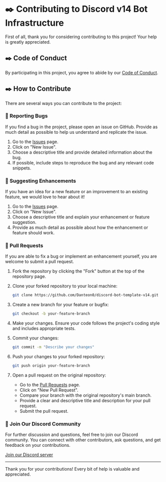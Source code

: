 # ✒️ Contributing to Discord v14 Bot Infrastructure

First of all, thank you for considering contributing to this project! Your help is greatly appreciated.

## ✒️ Code of Conduct

By participating in this project, you agree to abide by our [Code of Conduct](CODE_OF_CONDUCT.md).

## ✒️ How to Contribute

There are several ways you can contribute to the project:

### 📕 Reporting Bugs

If you find a bug in the project, please open an issue on GitHub. Provide as much detail as possible to help us understand and replicate the issue. 

1. Go to the [Issues](https://github.com/Danteon0/discord-bot-template-v14/issues) page.
2. Click on "New Issue".
3. Choose a descriptive title and provide detailed information about the bug.
4. If possible, include steps to reproduce the bug and any relevant code snippets.

### 📕 Suggesting Enhancements

If you have an idea for a new feature or an improvement to an existing feature, we would love to hear about it!

1. Go to the [Issues](https://github.com/Danteon0/discord-bot-template-v14/issues) page.
2. Click on "New Issue".
3. Choose a descriptive title and explain your enhancement or feature suggestion.
4. Provide as much detail as possible about how the enhancement or feature should work.

### 📕 Pull Requests

If you are able to fix a bug or implement an enhancement yourself, you are welcome to submit a pull request.

1. Fork the repository by clicking the "Fork" button at the top of the repository page.
2. Clone your forked repository to your local machine:

    ```bash
    git clone https://github.com/Danteon0/discord-bot-template-v14.git
    ```

3. Create a new branch for your feature or bugfix:

    ```bash
    git checkout -b your-feature-branch
    ```

4. Make your changes. Ensure your code follows the project's coding style and includes appropriate tests.
5. Commit your changes:

    ```bash
    git commit -m "Describe your changes"
    ```

6. Push your changes to your forked repository:

    ```bash
    git push origin your-feature-branch
    ```

7. Open a pull request on the original repository:

    - Go to the [Pull Requests](https://github.com/Danteon0/discord-bot-template-v14/pulls) page.
    - Click on "New Pull Request".
    - Compare your branch with the original repository's main branch.
    - Provide a clear and descriptive title and description for your pull request.
    - Submit the pull request.

### 📌 Join Our Discord Community

For further discussion and questions, feel free to join our Discord community. You can connect with other contributors, ask questions, and get feedback on your contributions.

[Join our Discord server](https://discord.com/invite/eWcNKXmsgw)

---

Thank you for your contributions! Every bit of help is valuable and appreciated.
